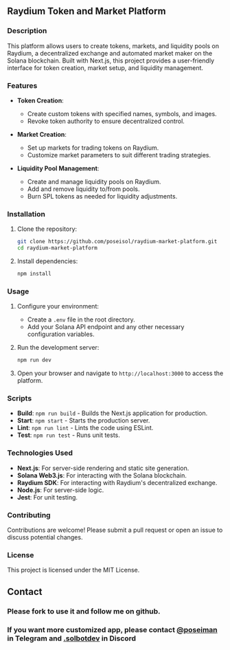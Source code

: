 ## Raydium Token and Market Platform

### Description

This platform allows users to create tokens, markets, and liquidity pools on Raydium, a decentralized exchange and automated market maker on the Solana blockchain. Built with Next.js, this project provides a user-friendly interface for token creation, market setup, and liquidity management.

### Features

- **Token Creation**:
  - Create custom tokens with specified names, symbols, and images.
  - Revoke token authority to ensure decentralized control.

- **Market Creation**:
  - Set up markets for trading tokens on Raydium.
  - Customize market parameters to suit different trading strategies.

- **Liquidity Pool Management**:
  - Create and manage liquidity pools on Raydium.
  - Add and remove liquidity to/from pools.
  - Burn SPL tokens as needed for liquidity adjustments.

### Installation

1. Clone the repository:
    ```bash
    git clone https://github.com/poseisol/raydium-market-platform.git
    cd raydium-market-platform
    ```

2. Install dependencies:
    ```bash
    npm install
    ```

### Usage

1. Configure your environment:
    - Create a `.env` file in the root directory.
    - Add your Solana API endpoint and any other necessary configuration variables.

2. Run the development server:
    ```bash
    npm run dev
    ```

3. Open your browser and navigate to `http://localhost:3000` to access the platform.

### Scripts

- **Build**: `npm run build` - Builds the Next.js application for production.
- **Start**: `npm start` - Starts the production server.
- **Lint**: `npm run lint` - Lints the code using ESLint.
- **Test**: `npm run test` - Runs unit tests.

### Technologies Used

- **Next.js**: For server-side rendering and static site generation.
- **Solana Web3.js**: For interacting with the Solana blockchain.
- **Raydium SDK**: For interacting with Raydium's decentralized exchange.
- **Node.js**: For server-side logic.
- **Jest**: For unit testing.

### Contributing

Contributions are welcome! Please submit a pull request or open an issue to discuss potential changes.

### License

This project is licensed under the MIT License.

## Contact

### Please fork to use it and follow me on github.

### If you want more customized app, please contact [@poseiman](https://t.me/poseiman) in Telegram and [.solbotdev](https://discordapp.com/users/1074553493974691840) in Discord
